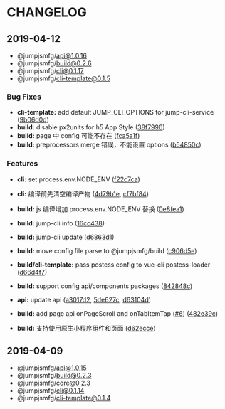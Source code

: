 # CHANGELOG

## 2019-04-12

- @jumpjsmfg/api@1.0.16
- @jumpjsmfg/build@0.2.6
- @jumpjsmfg/cli@0.1.17
- @jumpjsmfg/cli-template@0.1.5

### Bug Fixes

* **cli-template:** add default JUMP_CLI_OPTIONS for jump-cli-service ([9b06d0d](https://github.com/max-team/Jump/commit/9b06d0d))
* **build:** disable px2units for h5 App Style ([38f7996](https://github.com/max-team/Jump/commit/38f7996))
* **build:** page 中 config 可能不存在 ([fca5a1f](https://github.com/max-team/Jump/commit/fca5a1f))
* **build:** preprocessors merge 错误，不能设置 options ([b54850c](https://github.com/max-team/Jump/commit/b54850c))


### Features

* **cli:** set process.env.NODE_ENV ([f22c7ca](https://github.com/max-team/Jump/commit/f22c7ca))
* **cli:** 编译前先清空编译产物 ([4d79b1e](https://github.com/max-team/Jump/commit/4d79b1e), [cf7bf84](https://github.com/max-team/Jump/commit/cf7bf84))
* **build:** js 编译增加 process.env.NODE_ENV 替换 ([0e8fea1](https://github.com/max-team/Jump/commit/0e8fea1))
* **build:** jump-cli info ([16cc438](https://github.com/max-team/Jump/commit/16cc438))
* **build:** jump-cli update ([d6863d1](https://github.com/max-team/Jump/commit/d6863d1))
* **build:** move config file parse to @jumpjsmfg/build ([c906d5e](https://github.com/max-team/Jump/commit/c906d5e))
* **build/cli-template:** pass postcss config to vue-cli postcss-loader ([d66d4f7](https://github.com/max-team/Jump/commit/d66d4f7))

* **build:** support config api/components packages ([842848c](https://github.com/max-team/Jump/commit/842848c))
* **api:** update api ([a3017d2](https://github.com/max-team/Jump/commit/a3017d2), [5de627c](https://github.com/max-team/Jump/commit/5de627c), [d63104d](https://github.com/max-team/Jump/commit/d63104d))
* **build:**  add page api onPageScroll and onTabItemTap ([#6](https://github.com/max-team/Jump/issues/6)) ([482e39c](https://github.com/max-team/Jump/commit/482e39c))
* **build:** 支持使用原生小程序组件和页面 ([d62ecce](https://github.com/max-team/Jump/commit/d62ecce))

## 2019-04-09

- @jumpjsmfg/api@1.0.15
- @jumpjsmfg/build@0.2.3
- @jumpjsmfg/core@0.2.3
- @jumpjsmfg/cli@0.1.14
- @jumpjsmfg/cli-template@0.1.4
